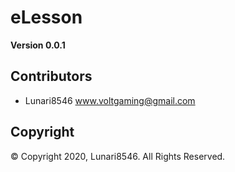 # eLesson

**Version 0.0.1**

## Contributors
- Lunari8546 <www.voltgaming@gmail.com>

## Copyright
© Copyright 2020, Lunari8546. All Rights Reserved.